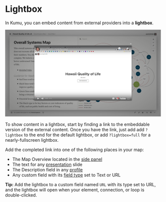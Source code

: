 # Lightbox

In Kumu, you can embed content from external providers into a **lightbox**.

<!-- ![Lightbox showing a loop in Kumu](/images/lightbox-kumu.png) -->

![Lightbox showing a YouTube video in Kumu](/images/lightbox-youtube.png)

To show content in a lightbox, start by finding a link to the embeddable version of the external content. Once you have the link, just add add `?lightbox` to the end for the default lightbox, or add `?lightbox=full` for a nearly-fullscreen lightbox.

Add the completed link into one of the following places in your map:
- The Map Overview located in the [side panel](/overview/map-editor.html#side-panel)
- The text for any [presentation](/guides/presentations.html) slide
- The Description field in any [profile](/guides/profiles.html)
- Any custom field with its [field type](/guides/fields.html#customize-a-field) set to Text or URL

<!-- content's URL. For Kumu maps, you can simply open the map and copy the link from the URL bar. For content from other providers, you'll need to find a link  -->

<!-- Note: if your lightbox embeds Kumu content from another location in the same Kumu project, feel free to omit the first part of the URL:

```
Instead of this:
https://kumu.io/MyUsername/my-project/#my-map

Use this:
#my-map
``` -->


<p class="alert alert-info">
<b>Tip:</b> Add the lightbox to a custom field named <code>URL</code> with its type set to URL, and the lightbox will open when your element, connection, or loop is double-clicked.
</p>


